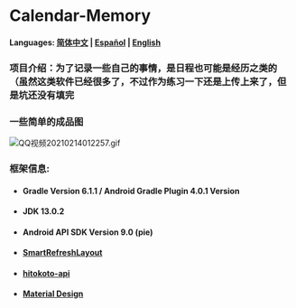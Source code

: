# Calendar-Memory

#### Languages: [简体中文](https://github.com/Nthily/Calendar-Memory/docs/README.md) | [Español](https://github.com/Nthily/Calendar-Memory/docs/README-es.md) | [English](https://github.com/vidify/vidify.org-source/tree/master/docs/README.cn.md)



### 项目介绍：为了记录一些自己的事情，是日程也可能是经历之类的（虽然这类软件已经很多了，不过作为练习一下还是上传上来了，但是坑还没有填完

### 一些简单的成品图

![QQ视频20210214012257.gif](https://i.loli.net/2021/02/14/PMobHJTU875yeYA.gif)

### 框架信息: 

   - #### Gradle Version 6.1.1 / Android Gradle Plugin 4.0.1 Version

   - #### JDK 13.0.2

   - #### Android API SDK Version 9.0 (pie)

   - #### [SmartRefreshLayout](https://github.com/scwang90/SmartRefreshLayout)

   - #### [hitokoto-api](https://github.com/hitokoto-osc/hitokoto-api)

   - #### [Material Design](https://material.io/resources/icons/)
